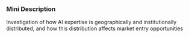 ### Mini Description

Investigation of how AI expertise is geographically and institutionally distributed, and how this distribution affects market entry opportunities
